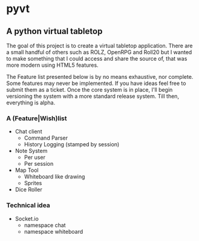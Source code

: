 # pyvt

## A python virtual tabletop
The goal of this project is to create a virtual tabletop application. There are 
a small handful of others such as ROLZ, OpenRPG and Roll20 but I wanted to make something
that I could access and share the source of, that was more modern using HTML5 features. 

The Feature list presented below is by no means exhaustive, nor complete. Some features
may never be implemented. If you have ideas feel free to submit them as a ticket. Once the
core system is in place, I'll begin versioning the system with a more standard release 
system. Till then, everything is alpha.

### A (Feature|Wish)list
* Chat client
    * Command Parser
    * History Logging (stamped by session)
* Note System
    * Per user
    * Per session
* Map Tool
    * Whiteboard like drawing
    * Sprites
* Dice Roller

### Technical idea
* Socket.io
    * namespace chat
    * namespace whiteboard
